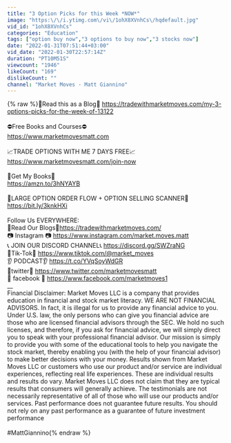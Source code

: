 ```yaml
---
title: "3 Option Picks for this Week *NOW*"
image: "https:\/\/i.ytimg.com\/vi\/1ohX8XVnhCs\/hqdefault.jpg"
vid_id: "1ohX8XVnhCs"
categories: "Education"
tags: ["option buy now","3 options to buy now","3 stocks now"]
date: "2022-01-31T07:51:44+03:00"
vid_date: "2022-01-30T22:57:14Z"
duration: "PT10M51S"
viewcount: "1946"
likeCount: "169"
dislikeCount: ""
channel: "Market Moves - Matt Giannino"
---
```

{% raw %}📘Read this as a Blog📘 <a rel="nofollow" target="blank" href="https://tradewithmarketmoves.com/my-3-options-picks-for-the-week-of-13122">https://tradewithmarketmoves.com/my-3-options-picks-for-the-week-of-13122</a><br /><br />⛔Free Books and Courses⛔<br /><a rel="nofollow" target="blank" href="https://www.marketmovesmatt.com">https://www.marketmovesmatt.com</a><br /><br />📈TRADE OPTIONS WITH ME 7 DAYS FREE📈<br /><a rel="nofollow" target="blank" href="https://www.marketmovesmatt.com/join-now">https://www.marketmovesmatt.com/join-now</a><br /><br />📕Get My Books📕 <br /><a rel="nofollow" target="blank" href="https://amzn.to/3hNYAYB">https://amzn.to/3hNYAYB</a><br /><br />🥇LARGE OPTION ORDER FLOW + OPTION SELLING SCANNER🥇<br /><a rel="nofollow" target="blank" href="https://bit.ly/3knkHXi​">https://bit.ly/3knkHXi​</a><br />​<br />Follow Us EVERYWHERE:<br />📘Read Our Blogs📘<a rel="nofollow" target="blank" href="https://tradewithmarketmoves.com/">https://tradewithmarketmoves.com/</a><br />📷 Instagram 📷 <a rel="nofollow" target="blank" href="https://www.instagram.com/market.moves.matt">https://www.instagram.com/market.moves.matt</a><br />📞 JOIN OUR DISCORD CHANNEL📞 <a rel="nofollow" target="blank" href="https://discord.gg/SWZraNG">https://discord.gg/SWZraNG</a><br />🐔Tik-Tok🐔 <a rel="nofollow" target="blank" href="https://www.tiktok.com/@market_moves">https://www.tiktok.com/@market_moves</a><br />👂 PODCAST👂 <a rel="nofollow" target="blank" href="https://t.co/YVqSoyWdGR">https://t.co/YVqSoyWdGR</a><br />🐥twitter🐥 <a rel="nofollow" target="blank" href="https://www.twitter.com/marketmovesmatt">https://www.twitter.com/marketmovesmatt</a><br />🍎 facebook 🍎 <a rel="nofollow" target="blank" href="https://www.facebook.com/marketmoves1">https://www.facebook.com/marketmoves1</a><br />__<br />Financial Disclaimer: Market Moves LLC is a company that provides education in financial and stock market literacy. WE ARE NOT FINANCIAL ADVISORS. In fact, it is illegal for us to provide any financial advice to you. Under U.S. law, the only persons who can give you financial advice are those who are licensed financial advisors through the SEC. We hold no such licenses, and therefore, if you ask for financial advice, we will simply direct you to speak with your professional financial advisor. Our mission is simply to provide you with some of the educational tools to help you navigate the stock market, thereby enabling you (with the help of your financial advisor) to make better decisions with your money. Results shown from Market Moves LLC or customers who use our product and/or service are individual experiences, reflecting real life experiences.  These are individual results and results do vary. Market Moves LLC does not claim that they are typical results that consumers will generally achieve. The testimonials are not necessarily representative of all of those who will use our products and/or services. Past performance does not guarantee future results. You should not rely on any past performance as a guarantee of future investment performance<br /><br />#MattGiannino{% endraw %}
